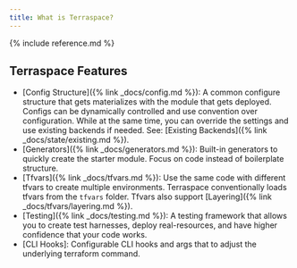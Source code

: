 ```yaml
---
title: What is Terraspace?
---
```


{% include reference.md %}

## Terraspace Features

* [Config Structure]({% link _docs/config.md %}): A common configure structure that gets materializes with the module that gets deployed. Configs can be dynamically controlled and use convention over configuration. While at the same time, you can override the settings and use existing backends if needed. See: [Existing Backends]({% link _docs/state/existing.md %}).
* [Generators]({% link _docs/generators.md %}): Built-in generators to quickly create the starter module. Focus on code instead of boilerplate structure.
* [Tfvars]({% link _docs/tfvars.md %}): Use the same code with different tfvars to create multiple environments. Terraspace conventionally loads tfvars from the `tfvars` folder. Tfvars also support [Layering]({% link _docs/tfvars/layering.md %}).
* [Testing]({% link _docs/testing.md %}): A testing framework that allows you to create test harnesses, deploy real-resources, and have higher confidence that your code works.
* [CLI Hooks]: Configurable CLI hooks and args that to adjust the underlying terraform command.
